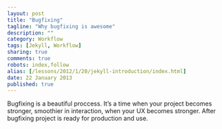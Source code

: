 ```yaml
---
layout: post
title: "Bugfixing"
tagline: "Why bugfixing is awesome"
description: ""
category: Workflow
tags: [Jekyll, Workflow]
sharing: true
comments: true
robots: index,follow
alias: [/lessons/2012/1/20/jekyll-introduction/index.html]
date: 22 January 2013
published: true
---
```


Bugfixing is a beautiful proccess. It’s a time when your project becomes stronger, smoothier in interaction, when your UX becomes stronger. After bugfixing project is ready for production and use.